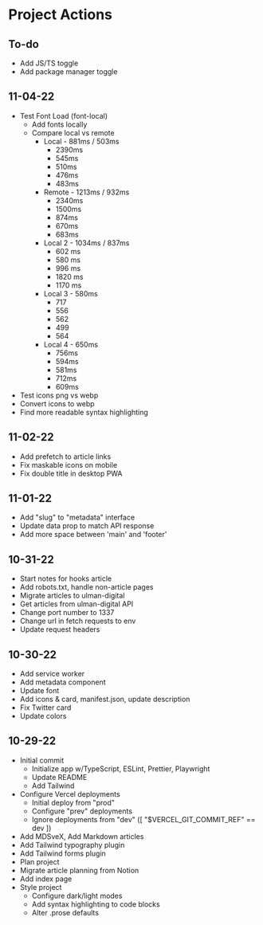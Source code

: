 # Project Actions

## To-do

- Add JS/TS toggle
- Add package manager toggle

## 11-04-22

- Test Font Load (font-local)
  - Add fonts locally
  - Compare local vs remote
    - Local - 881ms / 503ms
      - 2390ms
      - 545ms
      - 510ms
      - 476ms
      - 483ms
    - Remote - 1213ms / 932ms
      - 2340ms
      - 1500ms
      - 874ms
      - 670ms
      - 683ms
    - Local 2 - 1034ms / 837ms
      - 602 ms
      - 580 ms
      - 996 ms
      - 1820 ms
      - 1170 ms
    - Local 3 - 580ms
      - 717
      - 556
      - 562
      - 499
      - 564
    - Local 4 - 650ms
      - 756ms
      - 594ms
      - 581ms
      - 712ms
      - 609ms
- Test icons png vs webp
- Convert icons to webp
- Find more readable syntax highlighting

## 11-02-22

- Add prefetch to article links
- Fix maskable icons on mobile
- Fix double title in desktop PWA

## 11-01-22

- Add "slug" to "metadata" interface
- Update data prop to match API response
- Add more space between 'main' and 'footer'

## 10-31-22

- Start notes for hooks article
- Add robots.txt, handle non-article pages
- Migrate articles to ulman-digital
- Get articles from ulman-digital API
- Change port number to 1337
- Change url in fetch requests to env
- Update request headers

## 10-30-22

- Add service worker
- Add metadata component
- Update font
- Add icons & card, manifest.json, update description
- Fix Twitter card
- Update colors

## 10-29-22

- Initial commit
  - Initialize app w/TypeScript, ESLint, Prettier, Playwright
  - Update README
  - Add Tailwind
- Configure Vercel deployments
  - Initial deploy from "prod"
  - Configure "prev" deployments
  - Ignore deployments from "dev" ([ "$VERCEL_GIT_COMMIT_REF" == dev ])
- Add MDSveX, Add Markdown articles
- Add Tailwind typography plugin
- Add Tailwind forms plugin
- Plan project
- Migrate article planning from Notion
- Add index page
- Style project
  - Configure dark/light modes
  - Add syntax highlighting to code blocks
  - Alter .prose defaults
